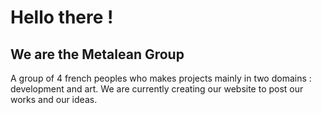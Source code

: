 # Hello there !

## We are the Metalean Group

A group of 4 french peoples who makes projects mainly in two domains : development and art. We are currently creating our website to post our works and our ideas.
